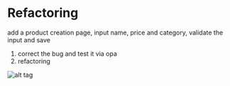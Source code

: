 # Refactoring
add a product creation page, input name, price and category, validate the input and save

1. correct the bug and test it via opa
2. refactoring

![alt tag](https://user-images.githubusercontent.com/31752565/42723231-ba4edd48-878c-11e8-9509-42418d33180e.png)
